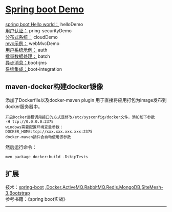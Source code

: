 # [Spring boot Demo](https://github.com/shuchun/bootExample)  

[spring boot Hello world：](https://github.com/shuchun/bootExample/tree/master/helloboot) helloDemo    
[用户认证：](https://github.com/shuchun/bootExample/tree/master/securityExample) pring-securityDemo   
[分布式系统：](https://github.com/shuchun/bootExample/tree/master/cloudDemo) cloudDemo     
[mvc示例：](https://github.com/shuchun/bootExample/tree/master/webmvcDemo) webMvcDemo      
[用户系统示例：](https://github.com/shuchun/bootExample/tree/master/auth) auth     
[批量数据处理：](https://github.com/shuchun/bootExample/tree/master/batch) batch    
[异步消息：](https://github.com/shuchun/bootExample/tree/master/boot-jms)boot-jms     
[系统集成：](https://github.com/shuchun/bootExample/tree/master/boot-integration)boot-integration      



## maven-docker构建docker镜像   
添加了Dockerfile以及docker-maven plugin 用于直接将应用打包为image发布到   
docker服务器中。   
```
开启Docker远程调用接口的方式是修改/etc/sysconfig/docker文件，添加如下参数  
-H tcp://0.0.0.0:2375   
windows需要配置环境变量参数：    
DOCKER_HOME:tcp://xxx.xxx.xxx.xxx:2375   
docker-maven插件会自动使用该参数
```
然后运行命令：
```
mvn package docker:build -DskipTests
```  

## 扩展   

技术：[spring-boot](http://projects.spring.io/spring-boot/)
,[Docker](http://www.oschina.net/translate/tag/docker),[ActiveMQ](http://activemq.apache.org/),[RabbitMQ](http://www.rabbitmq.com/),[Redis](http://redis.io/),[MongoDB](https://www.mongodb.com/),[SiteMesh-3](http://wiki.sitemesh.org/wiki/display/sitemesh3/Configuring+SiteMesh+3),[Bootstrap](http://getbootstrap.com/)    
参考书籍：《spring boot实战》   

----  

